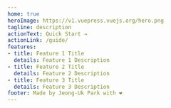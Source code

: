 ```yaml
---
home: true
heroImage: https://v1.vuepress.vuejs.org/hero.png
tagline: description
actionText: Quick Start →
actionLink: /guide/
features:
- title: Feature 1 Title
  details: Feature 1 Description
- title: Feature 2 Title
  details: Feature 2 Description
- title: Feature 3 Title
  details: Feature 3 Description
footer: Made by Jeong-Uk Park with ❤️
---
```

